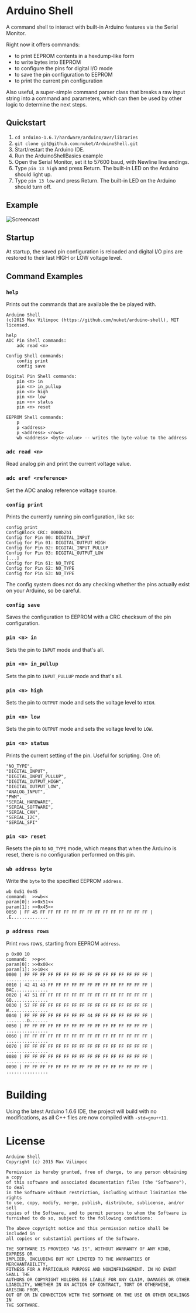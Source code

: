 # Arduino Shell

A command shell to interact with built-in Arduino features via the Serial Monitor.

Right now it offers commands:

* to print EEPROM contents in a hexdump-like form
* to write bytes into EEPROM
* to configure the pins for digital I/O mode
* to save the pin configuration to EEPROM
* to print the current pin configuration

Also useful, a super-simple command parser class that breaks a raw input string into 
a command and parameters, which can then be used by other logic to determine the 
next steps.

## Quickstart

1. `cd arduino-1.6.7/hardware/arduino/avr/libraries`
2. `git clone git@github.com:nuket/ArduinoShell.git`
3. Start/restart the Arduino IDE.
4. Run the ArduinoShellBasics example
5. Open the Serial Monitor, set it to 57600 baud, with Newline line endings.
6. Type `pin 13 high` and press Return. The built-in LED on the Arduino should light up.
7. Type `pin 13 low`  and press Return. The built-in LED on the Arduino should turn off.

## Example

![Screencast](screencast.gif)

## Startup

At startup, the saved pin configuration is reloaded and digital I/O pins are restored
to their last HIGH or LOW voltage level.

## Command Examples

### `help`

Prints out the commands that are available the be played with.

```
Arduino Shell
(c)2015 Max Vilimpoc (https://github.com/nuket/arduino-shell), MIT licensed.

help
ADC Pin Shell commands:
    adc read <n>

Config Shell commands:
    config print
    config save

Digital Pin Shell commands:
    pin <n> in
    pin <n> in_pullup
    pin <n> high
    pin <n> low
    pin <n> status
    pin <n> reset

EEPROM Shell commands:
    p
    p <address>
    p <address> <rows>
    wb <address> <byte-value> -- writes the byte-value to the address
```

### `adc read <n>`

Read analog pin <n> and print the current voltage value.

### `adc aref <reference>`

Set the ADC analog reference voltage source.

### `config print`

Prints the currently running pin configuration, like so:

```
config print
ConfigBlock CRC: 0000b2b1
Config for Pin 00: DIGITAL_INPUT
Config for Pin 01: DIGITAL_OUTPUT_HIGH
Config for Pin 02: DIGITAL_INPUT_PULLUP
Config for Pin 03: DIGITAL_OUTPUT_LOW
[...]
Config for Pin 61: NO_TYPE
Config for Pin 62: NO_TYPE
Config for Pin 63: NO_TYPE
```

The config system does not do any checking whether the pins actually 
exist on your Arduino, so be careful.

### `config save`

Saves the configuration to EEPROM with a CRC checksum of the pin 
configuration.

### `pin <n> in`

Sets the pin to `INPUT` mode and that's all.

### `pin <n> in_pullup`

Sets the pin to `INPUT_PULLUP` mode and that's all.

### `pin <n> high`

Sets the pin to `OUTPUT` mode and sets the voltage level to `HIGH`.

### `pin <n> low`

Sets the pin to `OUTPUT` mode and sets the voltage level to `LOW`.

### `pin <n> status`

Prints the current setting of the pin. Useful for scripting. One of:

```
"NO_TYPE",
"DIGITAL_INPUT",
"DIGITAL_INPUT_PULLUP",
"DIGITAL_OUTPUT_HIGH",
"DIGITAL_OUTPUT_LOW",
"ANALOG_INPUT",
"PWM",
"SERIAL_HARDWARE",
"SERIAL_SOFTWARE",
"SERIAL_CAN",
"SERIAL_I2C",
"SERIAL_SPI"
```

### `pin <n> reset`

Resets the pin to `NO_TYPE` mode, which means that when the Arduino
is reset, there is no configuration performed on this pin.

### `wb address byte`

Write the `byte` to the specified EEPROM `address`.

```
wb 0x51 0x45
command:  >>wb<<
param[0]: >>0x51<<
param[1]: >>0x45<<
0050 | FF 45 FF FF FF FF FF FF FF FF FF FF FF FF FF FF | .E..............      
```

### `p address rows`

Print `rows` rows, starting from EEPROM `address`.

```
p 0x00 10
command:  >>p<<
param[0]: >>0x00<<
param[1]: >>10<<
0000 | FF FF FF FF FF FF FF FF FF FF FF FF FF FF FF FF | ................      
0010 | 42 41 43 FF FF FF FF FF FF FF FF FF FF FF FF FF | BAC.............      
0020 | 47 51 FF FF FF FF FF FF FF FF FF FF FF FF FF FF | GQ..............      
0030 | 57 FF FF FF FF FF FF FF FF FF FF FF FF FF FF FF | W...............      
0040 | FF FF FF FF FF FF FF FF 44 FF FF FF FF FF FF FF | ........D.......      
0050 | FF FF FF FF FF FF FF FF FF FF FF FF FF FF FF FF | ................      
0060 | FF FF FF FF FF FF FF FF FF FF FF FF FF FF FF FF | ................      
0070 | FF FF FF FF FF FF FF FF FF FF FF FF FF FF FF FF | ................      
0080 | FF FF FF FF FF FF FF FF FF FF FF FF FF FF FF FF | ................      
0090 | FF FF FF FF FF FF FF FF FF FF FF FF FF FF FF FF | ................      
```

# Building

Using the latest Arduino 1.6.6 IDE, the project will build with no 
modifications, as all C++ files are now compiled with `-std=gnu++11`.

# License

```
Arduino Shell
Copyright (c) 2015 Max Vilimpoc

Permission is hereby granted, free of charge, to any person obtaining a copy
of this software and associated documentation files (the "Software"), to deal
in the Software without restriction, including without limitation the rights
to use, copy, modify, merge, publish, distribute, sublicense, and/or sell
copies of the Software, and to permit persons to whom the Software is
furnished to do so, subject to the following conditions:

The above copyright notice and this permission notice shall be included in
all copies or substantial portions of the Software.

THE SOFTWARE IS PROVIDED "AS IS", WITHOUT WARRANTY OF ANY KIND, EXPRESS OR
IMPLIED, INCLUDING BUT NOT LIMITED TO THE WARRANTIES OF MERCHANTABILITY,
FITNESS FOR A PARTICULAR PURPOSE AND NONINFRINGEMENT. IN NO EVENT SHALL THE
AUTHORS OR COPYRIGHT HOLDERS BE LIABLE FOR ANY CLAIM, DAMAGES OR OTHER
LIABILITY, WHETHER IN AN ACTION OF CONTRACT, TORT OR OTHERWISE, ARISING FROM,
OUT OF OR IN CONNECTION WITH THE SOFTWARE OR THE USE OR OTHER DEALINGS IN
THE SOFTWARE.
```
